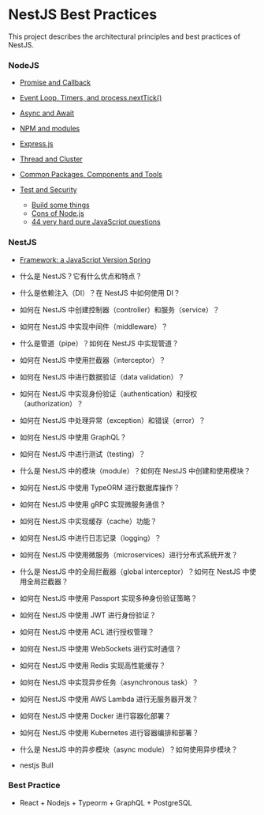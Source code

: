 # NestJS Best Practices

This project describes the architectural principles and best practices of NestJS.

### NodeJS


-  [Promise and Callback](problems/promise-callback.md) 


- [Event Loop, Timers, and process.nextTick()](problems/event-loop.md) 
- [Async and Await](problems/async-await.md) 

- [NPM and modules](problems/npm.md) 

- [Express.js](problems/express.md) 

- [Thread and Cluster](problems/thread.md) 


- [Common Packages, Components and Tools](problems/tools.md) 
- [Test and Security](problems/test-security.md) 


  -  [Build some things](problems/build.md) 
  -  [Cons of Node.js](problems/cons.md) 
  -  [44 very hard pure JavaScript questions](problems/44-hard-questions.md) 



### NestJS

- [Framework: a JavaScript Version Spring](problems/framework.md) 



- 什么是 NestJS？它有什么优点和特点？
- 什么是依赖注入（DI）？在 NestJS 中如何使用 DI？
- 如何在 NestJS 中创建控制器（controller）和服务（service）？
- 如何在 NestJS 中实现中间件（middleware）？
- 什么是管道（pipe）？如何在 NestJS 中实现管道？
- 如何在 NestJS 中使用拦截器（interceptor）？
- 如何在 NestJS 中进行数据验证（data validation）？
- 如何在 NestJS 中实现身份验证（authentication）和授权（authorization）？
- 如何在 NestJS 中处理异常（exception）和错误（error）？
- 如何在 NestJS 中使用 GraphQL？
- 如何在 NestJS 中进行测试（testing）？
- 什么是 NestJS 中的模块（module）？如何在 NestJS 中创建和使用模块？
- 如何在 NestJS 中使用 TypeORM 进行数据库操作？
- 如何在 NestJS 中使用 gRPC 实现微服务通信？
- 如何在 NestJS 中实现缓存（cache）功能？
- 如何在 NestJS 中进行日志记录（logging）？
- 如何在 NestJS 中使用微服务（microservices）进行分布式系统开发？
- 什么是 NestJS 中的全局拦截器（global interceptor）？如何在 NestJS 中使用全局拦截器？
- 如何在 NestJS 中使用 Passport 实现多种身份验证策略？
- 如何在 NestJS 中使用 JWT 进行身份验证？
- 如何在 NestJS 中使用 ACL 进行授权管理？
- 如何在 NestJS 中使用 WebSockets 进行实时通信？
- 如何在 NestJS 中使用 Redis 实现高性能缓存？
- 如何在 NestJS 中实现异步任务（asynchronous task）？
- 如何在 NestJS 中使用 AWS Lambda 进行无服务器开发？
- 如何在 NestJS 中使用 Docker 进行容器化部署？
- 如何在 NestJS 中使用 Kubernetes 进行容器编排和部署？
- 什么是 NestJS 中的异步模块（async module）？如何使用异步模块？
- nestjs Bull



### Best Practice

- React + Nodejs + Typeorm + GraphQL + PostgreSQL
